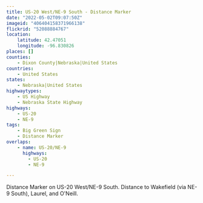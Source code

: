 ```yaml
---
title: US-20 West/NE-9 South - Distance Marker
date: "2022-05-02T09:07:50Z"
imageid: "406404158371966138"
flickrid: "52088884767"
location:
    latitude: 42.47051
    longitude: -96.830826
places: []
counties:
    - Dixon County|Nebraska|United States
countries:
    - United States
states:
    - Nebraska|United States
highwaytypes:
    - US Highway
    - Nebraska State Highway
highways:
    - US-20
    - NE-9
tags:
    - Big Green Sign
    - Distance Marker
overlaps:
    - name: US-20/NE-9
      highways:
        - US-20
        - NE-9

---
```

Distance Marker on US-20 West/NE-9 South.  Distance to Wakefield (via NE-9 South), Laurel, and O'Neill.